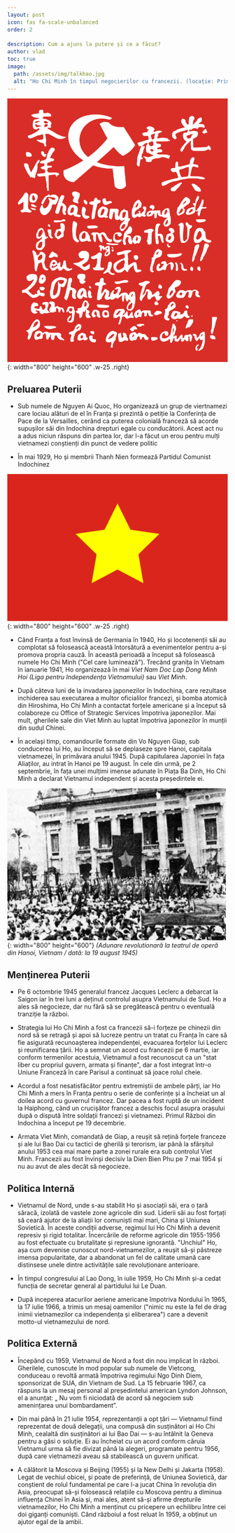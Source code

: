 ```yaml
---
layout: post
icon: fas fa-scale-unbalanced
order: 2

description: Cum a ajuns la putere și ce a făcut?
author: vlad
toc: true
image:
  path: /assets/img/talkhao.jpg
  alt: "Ho Chi Minh în timpul negocierilor cu francezii. (locație: Primăria Parisului, Franța / dată: la 4 iulie 1946)"
---
```


![Desktop View](/assets/img/ICP.png){: width="800" height="600" .w-25 .right}

## Preluarea Puterii

- Sub numele de Nguyen Ai Quoc, Ho organizează un grup de viertnamezi care lociau alături de el în Franța și prezintă o petiție la Conferința de Pace de la Versailles, cerând ca puterea colonială franceză să acorde supușilor săi din Indochina drepturi egale cu conducătorii. Acest act nu a adus niciun răspuns din partea lor, dar l-a făcut un erou pentru mulți vietnamezi conștienți din punct de vedere politic

- În mai 1929, Ho și membrii Thanh Nien formează Partidul Comunist Indochinez

![Desktop View](/assets/img/vietminh.png){: width="800" height="600" .w-25 .right}

- Când Franța a fost învinsă de Germania în 1940, Ho și locotenenții săi au complotat să folosească această întorsătură a evenimentelor pentru a-și promova propria cauză. În această perioadă a început să folosească numele Ho Chi Minh ("Cel care luminează"). Trecând granița în Vietnam în ianuarie 1941, Ho organizează în mai _Viet Nam Doc Lap Dong Minh Hoi (Liga pentru Independența Vietnamului)_ sau _Viet Minh_.

- După câteva luni de la invadarea japonezilor în Indochina, care rezultase inchiderea sau executarea a multor oficialilor francezi, și bomba atomică din Hiroshima, Ho Chi Minh a contactat forțele americane și a început să colaboreze cu Office of Strategic Services împotriva japonezilor. Mai mult, gherilele sale din Viet Minh au luptat împotriva japonezilor în munții din sudul Chinei.

- În același timp, comandourile formate din Vo Nguyen Giap, sub conducerea lui Ho, au început să se deplaseze spre Hanoi, capitala vietnamezei, în primăvara anului 1945. După capitularea Japoniei în fața Aliaților, au intrat în Hanoi pe 19 august. În cele din urmă, pe 2 septembrie, în fața unei mulțimi imense adunate în Piața Ba Dinh, Ho Chi Minh a declarat Vietnamul independent și acesta președintele ei.

![Desktop View](/assets/img/independentasf.jpg){: width="800" height="600"}
_(Adunare revolutionară la teatrul de operă din Hanoi, Vietnam / dată: la 19 august 1945)_
## Menținerea Puterii
- Pe 6 octombrie 1945 generalul francez Jacques Leclerc a debarcat la Saigon iar în trei luni a deținut controlul asupra Vietnamului de Sud. Ho a ales să negocieze, dar nu fără să se pregătească pentru o eventuală tranziție la război.

- Strategia lui Ho Chi Minh a fost ca francezii să-i forțeze pe chinezii din nord să se retragă și apoi să lucreze pentru un tratat cu Franța în care să fie asigurată recunoașterea independenței, evacuarea forțelor lui Leclerc și reunificarea țării. Ho a semnat un acord cu francezii pe 6 martie, iar conform termenilor acestuia, Vietnamul a fost recunoscut ca un "stat liber cu propriul guvern, armata și finanțe", dar a fost integrat într-o Uniune Franceză în care Parisul a continuat să joace rolul cheie.

- Acordul a fost nesatisfăcător pentru extremiștii de ambele părți, iar Ho Chi Minh a mers în Franța pentru o serie de conferințe și a încheiat un al doilea acord cu guvernul francez. Dar pacea a fost ruptă de un incident la Haiphong, când un crucișător francez a deschis focul asupra orașului după o dispută între soldații francezi și vietnamezi. Primul Război din Indochina a început pe 19 decembrie.

- Armata Viet Minh, comandată de Giap, a reușit să rețină forțele franceze și ale lui Bao Dai cu tactici de gherilă și terorism, iar până la sfârșitul anului 1953 cea mai mare parte a zonei rurale era sub controlul Viet Minh. Francezii au fost învinși decisiv la Dien Bien Phu pe 7 mai 1954 și nu au avut de ales decât să negocieze.

## Politica Internă

- Vietnamul de Nord, unde s-au stabilit Ho și asociații săi, era o țară săracă, izolată de vastele zone agricole din sud. Liderii săi au fost forțați să ceară ajutor de la aliații lor comuniști mai mari, China și Uniunea Sovietică. În aceste condiții adverse, regimul lui Ho Chi Minh a devenit represiv și rigid totalitar. Încercările de reforme agricole din 1955-1956 au fost efectuate cu brutalitate și represiune ignorantă. "Unchiul" Ho, așa cum devenise cunoscut nord-vietnamezilor, a reușit să-și păstreze imensa popularitate, dar a abandonat un fel de calitate umană care distinsese unele dintre activitățile sale revoluționare anterioare.

- În timpul congresului al Lao Dong, în iulie 1959, Ho Chi Minh și-a cedat funcția de secretar general al partidului lui Le Duan.

- După inceperea atacurilor aeriene americane împotriva Nordului în 1965, la 17 iulie 1966, a trimis un mesaj oamenilor ("nimic nu este la fel de drag inimii vietnamezilor ca independența și eliberarea") care a devenit motto-ul vietnamezului de nord.

## Politica Externă

- Începând cu 1959, Vietnamul de Nord a fost din nou implicat în război. Gherilele, cunoscute în mod popular sub numele de Vietcong, conduceau o revoltă armată împotriva regimului Ngo Dinh Diem, sponsorizat de SUA, din Vietnam de Sud.
La 15 februarie 1967, ca răspuns la un mesaj personal al președintelui american Lyndon Johnson, el a anunțat: „ Nu vom fi niciodată de acord să negociem sub amenințarea unui bombardament”.

- Din mai până în 21 iulie 1954, reprezentanții a opt țări — Vietnamul fiind reprezentat de două delegații, una compusă din susținători ai Ho Chi Minh, cealaltă din susținători ai lui Bao Dai — s-au întâlnit la Geneva pentru a găsi o soluție. Ei au încheiat cu un acord conform căruia Vietnamul urma să fie divizat până la alegeri, programate pentru 1956, după care vietnamezii aveau să stabilească un guvern unificat. 

- A călătorit la Moscova și Beijing (1955) și la New Delhi și Jakarta (1958). Legat de vechiul obicei, și poate de preferință, de Uniunea Sovietică, dar conștient de rolul fundamental pe care l-a jucat China în revoluția din Asia, preocupat să-și folosească relațiile cu Moscova pentru a diminua influența Chinei în Asia și, mai ales, atent să-și afirme drepturile vietnamezilor, Ho Chi Minh a menținut cu pricepere un echilibru între cei doi giganți comuniști. Când războiul a fost reluat în 1959, a obținut un ajutor egal de la ambii.